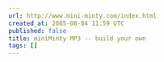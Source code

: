 ```yaml
---
url: http://www.mini-minty.com/index.html
created_at: 2005-08-04 11:59 UTC
published: false
title: miniMinty MP3 -- build your own
tags: []
---
```



